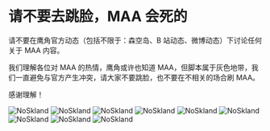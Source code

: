 # 请不要去跳脸，MAA 会死的

请不要在鹰角官方动态（包括不限于：森空岛、B 站动态、微博动态）下讨论任何关于 MAA 内容。  

我们理解各位对 MAA 的热情，鹰角或许也知道 MAA，但脚本属于灰色地带，我们一直避免与官方产生冲突，请大家不要跳脸，也不要在不相关的场合刷 MAA。  

感谢理解！  

![NoSkland](https://ota.maa.plus/MaaAssistantArknights/api/announcements/img/1.jpg)
![NoSkland](https://ota.maa.plus/MaaAssistantArknights/api/announcements/img/2.jpg)
![NoSkland](https://ota.maa.plus/MaaAssistantArknights/api/announcements/img/3.jpg)
![NoSkland](https://ota.maa.plus/MaaAssistantArknights/api/announcements/img/4.jpg)
![NoSkland](https://ota.maa.plus/MaaAssistantArknights/api/announcements/img/5.jpg)
![NoSkland](https://ota.maa.plus/MaaAssistantArknights/api/announcements/img/6.jpg)
![NoSkland](https://ota.maa.plus/MaaAssistantArknights/api/announcements/img/7.jpg)
![NoSkland](https://ota.maa.plus/MaaAssistantArknights/api/announcements/img/8.jpg)
![NoSkland](https://ota.maa.plus/MaaAssistantArknights/api/announcements/img/9.jpg)

